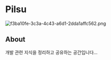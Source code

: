 # Pilsu
![f3ba10fe-3c3a-4c43-a6d1-2dda1affc562.png](f3ba10fe-3c3a-4c43-a6d1-2dda1affc562.png)

## About
개발 관련 지식을 정리하고 공유하는 공간입니다...
